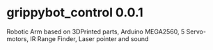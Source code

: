 # grippybot_control 0.0.1

Robotic Arm based on 3DPrinted parts, Arduino MEGA2560, 5 Servo-motors, IR Range Finder, Laser pointer and sound
